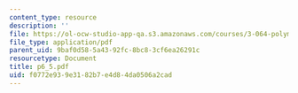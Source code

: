 ```yaml
---
content_type: resource
description: ''
file: https://ol-ocw-studio-app-qa.s3.amazonaws.com/courses/3-064-polymer-engineering-fall-2003/f0772e939e3182b7e4d84da0506a2cad_p6_5.pdf
file_type: application/pdf
parent_uid: 9baf0d58-5a43-92fc-8bc8-3cf6ea26291c
resourcetype: Document
title: p6_5.pdf
uid: f0772e93-9e31-82b7-e4d8-4da0506a2cad
---
```

